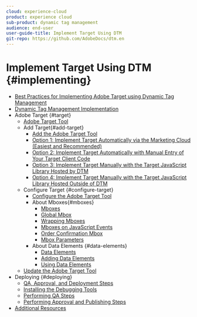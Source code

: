 ```yaml
---
cloud: experience-cloud
product: experience cloud
sub-product: dynamic tag management
audience: end-user
user-guide-title: Implement Target Using DTM
git-repo: https://github.com/AdobeDocs/dtm.en
---
```


# Implement Target Using DTM {#implementing}

+ [Best Practices for Implementing Adobe Target using Dynamic Tag Management](overview.md)
+ [Dynamic Tag Management Implementation](dynamic-tag-management-implementation.md)
+ Adobe Target {#target}
  + [Adobe Target Tool](adobe-target-tool/adobe-target-tool.md)
  + Add Target{#add-target}
    + [Add the Adobe Target Tool](adobe-target-tool/step-1-add-adobe-target-tool/step-1-add-adobe-target-tool.md)
    + [Option 1: Implement Target Automatically via the Marketing Cloud (Easiest and Recommended)](adobe-target-tool/step-1-add-adobe-target-tool/t-implementing-target-automatically-via-marketing-cloud.md)
    + [Option 2: Implement Target Automatically with Manual Entry of Your Target Client Code](adobe-target-tool/step-1-add-adobe-target-tool/t-implementing-target-automatically-client-code.md)
    + [Option 3: Implement Target Manually with the Target JavaScript Library Hosted by DTM](adobe-target-tool/step-1-add-adobe-target-tool/t-implementing-target-manually-js-hosted-dtm.md)
    + [Option 4: Implement Target Manually with the Target JavaScript Library Hosted Outside of DTM](adobe-target-tool/step-1-add-adobe-target-tool/t-implementing-target-manually-js-hosted-outside-dtm.md)
   + Configure Target {#configure-target}
     + [Configure the Adobe Target Tool](adobe-target-tool/configure-target-tool/configure-target-tool.md)
     + About Mboxes{#mboxes}
       + [Mboxes](adobe-target-tool/configure-target-tool/mboxes/mboxes.md)
       + [Global Mbox](adobe-target-tool/configure-target-tool/mboxes/global-mbox.md)
       + [Wrapping Mboxes](adobe-target-tool/configure-target-tool/mboxes/wrapping-mboxes.md)
       + [Mboxes on JavaScript Events](adobe-target-tool/configure-target-tool/mboxes/t-mboxes-on-javascript-events.md)
       + [Order Confirmation Mbox](adobe-target-tool/configure-target-tool/mboxes/order-confirmation-mbox.md)
       + [Mbox Parameters](adobe-target-tool/configure-target-tool/mboxes/mbox-parameters.md)
     + About Data Elements {#data-elements}
       + [Data Elements](adobe-target-tool/configure-target-tool/data-elements/data-elements.md)
       + [Adding Data Elements](adobe-target-tool/configure-target-tool/data-elements/t-adding-data-elements.md)
       + [Using Data Elements](adobe-target-tool/configure-target-tool/data-elements/using-data-elements.md)
   + [Update the Adobe Target Tool](adobe-target-tool/update-target-tool.md)
+ Deploying {#deploying}
   + [QA, Approval, and Deployment Steps](qa-approval-deployal-steps/qa-approval-deployal-steps.md)
   + [Installing the Debugging Tools](qa-approval-deployal-steps/installing-debugging-tools.md)
   + [Performing QA Steps](qa-approval-deployal-steps/performing-qa-steps.md)
   + [Performing Approval and Publishing Steps](qa-approval-deployal-steps/performing-approval-publishing-steps.md)
+ [Additional Resources](additional-resources.md)

